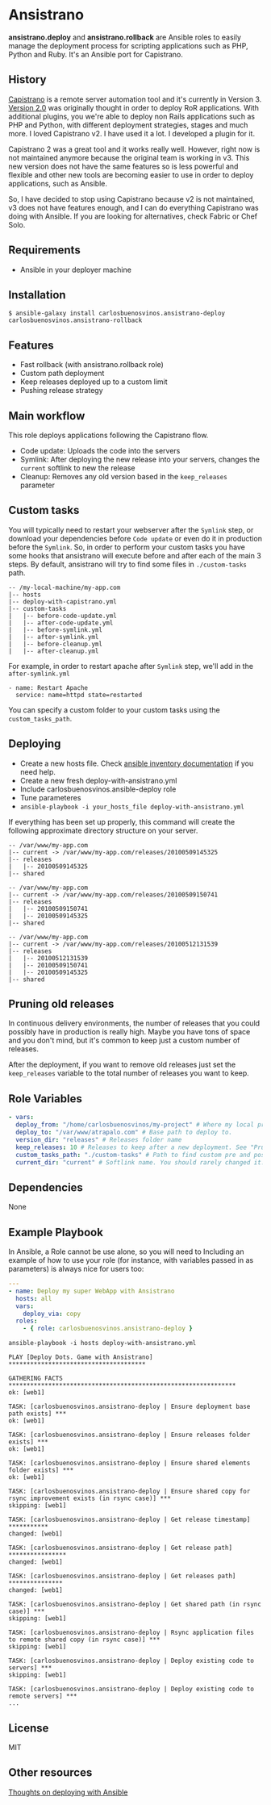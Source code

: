 Ansistrano
==========

**ansistrano.deploy** and **ansistrano.rollback** are Ansible roles to easily manage the deployment process for
scripting applications such as PHP, Python and Ruby. It's an Ansible port for Capistrano.

History
-------

[Capistrano](http://capistranorb.com/) is a remote server automation tool and it's currently in Version 3.
[Version 2.0](https://github.com/capistrano/capistrano/tree/legacy-v2) was originally thought in order to deploy RoR
applications. With additional plugins, you we're able to deploy non Rails applications such as PHP and Python, with
different deployment strategies, stages and much more. I loved Capistrano v2. I have used it a lot. I developed
a plugin for it.

Capistrano 2 was a great tool and it works really well. However, right now is not maintained anymore because the
original team is working in v3. This new version does not have the same features so is less powerful and flexible and
other new tools are becoming easier to use in order to deploy applications, such as Ansible.

So, I have decided to stop using Capistrano because v2 is not maintained, v3 does not have features enough, and I
can do everything Capistrano was doing with Ansible. If you are looking for alternatives, check Fabric or Chef Solo.

Requirements
------------

* Ansible in your deployer machine

Installation
------------

```
$ ansible-galaxy install carlosbuenosvinos.ansistrano-deploy carlosbuenosvinos.ansistrano-rollback
```

Features
--------

- Fast rollback (with ansistrano.rollback role)
- Custom path deployment
- Keep releases deployed up to a custom limit
- Pushing release strategy

Main workflow
-------------
This role deploys applications following the Capistrano flow.
* Code update: Uploads the code into the servers
* Symlink: After deploying the new release into your servers, changes the `current` softlink to new the release
* Cleanup: Removes any old version based in the `keep_releases` parameter

Custom tasks
------------
You will typically need to restart your webserver after the `Symlink` step, or download your dependencies before `Code update` or even do it in production before the `Symlink`. So, in order to perform your custom tasks you have some hooks that ansistrano will execute before and after each of the main 3 steps. By default, ansistrano will try to find some files in `./custom-tasks` path.

```
-- /my-local-machine/my-app.com
|-- hosts
|-- deploy-with-capistrano.yml
|-- custom-tasks
|   |-- before-code-update.yml
|   |-- after-code-update.yml
|   |-- before-symlink.yml
|   |-- after-symlink.yml
|   |-- before-cleanup.yml
|   |-- after-cleanup.yml
```

For example, in order to restart apache after `Symlink` step, we'll add in the `after-symlink.yml`

```
- name: Restart Apache
  service: name=httpd state=restarted
```

You can specify a custom folder to your custom tasks using the `custom_tasks_path`.

Deploying
---------

* Create a new hosts file. Check [ansible inventory documentation](http://docs.ansible.com/intro_inventory.html) if you
need help.
* Create a new fresh deploy-with-ansistrano.yml
* Include carlosbuenosvinos.ansible-deploy role
* Tune parameteres
* ```ansible-playbook -i your_hosts_file deploy-with-ansistrano.yml```

If everything has been set up properly, this command will create the following approximate directory structure on
your server.

```
-- /var/www/my-app.com
|-- current -> /var/www/my-app.com/releases/20100509145325
|-- releases
|   |-- 20100509145325
|-- shared
```

```
-- /var/www/my-app.com
|-- current -> /var/www/my-app.com/releases/20100509150741
|-- releases
|   |-- 20100509150741
|   |-- 20100509145325
|-- shared
```

```
-- /var/www/my-app.com
|-- current -> /var/www/my-app.com/releases/20100512131539
|-- releases
|   |-- 20100512131539
|   |-- 20100509150741
|   |-- 20100509145325
|-- shared
```

Pruning old releases
--------------------

In continuous delivery environments, the number of releases that you could possibly have in production is really high.
Maybe you have tons of space and you don't mind, but it's common to keep just a custom number of releases.

After the deployment, if you want to remove old releases just set the `keep_releases` variable to the total number
of releases you want to keep.

Role Variables
--------------

```yaml
- vars:
  deploy_from: "/home/carlosbuenosvinos/my-project" # Where my local project is
  deploy_to: "/var/www/atrapalo.com" # Base path to deploy to.
  version_dir: "releases" # Releases folder name
  keep_releases: 10 # Releases to keep after a new deployment. See "Pruning old releases".
  custom_tasks_path: "./custom-tasks" # Path to find custom pre and post tasks for each deployment step.
  current_dir: "current" # Softlink name. You should rarely changed it.
```

Dependencies
------------

None

Example Playbook
-------------------------

In Ansible, a Role cannot be use alone, so you will need to Including an example of how to use your role (for instance, with variables passed in as parameters) is always nice for users too:

```yaml
---
- name: Deploy my super WebApp with Ansistrano
  hosts: all
  vars:
    deploy_via: copy
  roles:
    - { role: carlosbuenosvinos.ansistrano-deploy }
```

```ansible-playbook -i hosts deploy-with-ansistrano.yml```

```
PLAY [Deploy Dots. Game with Ansistrano] **************************************

GATHERING FACTS ***************************************************************
ok: [web1]

TASK: [carlosbuenosvinos.ansistrano-deploy | Ensure deployment base path exists] ***
ok: [web1]

TASK: [carlosbuenosvinos.ansistrano-deploy | Ensure releases folder exists] ***
ok: [web1]

TASK: [carlosbuenosvinos.ansistrano-deploy | Ensure shared elements folder exists] ***
ok: [web1]

TASK: [carlosbuenosvinos.ansistrano-deploy | Ensure shared copy for rsync improvement exists (in rsync case)] ***
skipping: [web1]

TASK: [carlosbuenosvinos.ansistrano-deploy | Get release timestamp] ***********
changed: [web1]

TASK: [carlosbuenosvinos.ansistrano-deploy | Get release path] ****************
changed: [web1]

TASK: [carlosbuenosvinos.ansistrano-deploy | Get releases path] ***************
changed: [web1]

TASK: [carlosbuenosvinos.ansistrano-deploy | Get shared path (in rsync case)] ***
skipping: [web1]

TASK: [carlosbuenosvinos.ansistrano-deploy | Rsync application files to remote shared copy (in rsync case)] ***
skipping: [web1]

TASK: [carlosbuenosvinos.ansistrano-deploy | Deploy existing code to servers] ***
skipping: [web1]

TASK: [carlosbuenosvinos.ansistrano-deploy | Deploy existing code to remote servers] ***
...
```

License
-------

MIT

Other resources
---------------
[Thoughts on deploying with Ansible](http://www.future500.nl/articles/2014/07/thoughts-on-deploying-with-ansible/)
